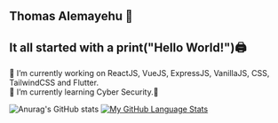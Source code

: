 ## Thomas Alemayehu 👋 ##


## It all started with a print("Hello World!")🖨️ ##


  🔭 I’m currently working on ReactJS, VueJS, ExpressJS, VanillaJS, CSS, TailwindCSS and Flutter. 
  <br />
  🌱 I’m currently learning Cyber Security.🔐
  <br />
  
![Anurag's GitHub stats](https://github-readme-stats.vercel.app/api?username=thomasalemayehu&show_icons=true&theme=tokyonight)
[![My GitHub Language Stats](https://github-readme-stats.vercel.app/api/top-langs/?username=thomasalemayehu&langs_count=15&theme=tokyonight)]()


  
